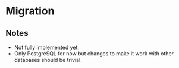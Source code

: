 # Migration

## Notes
* Not fully implemented yet.
* Only PostgreSQL for now but changes to make it work with other databases should be trivial.
